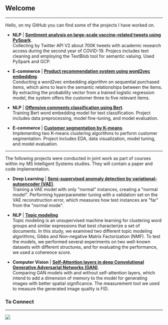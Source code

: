 ## Welcome
---

Hello, on my GitHub you can find some of the projects I have worked on.



* **NLP** | [**Sentiment analysis on large-scale vaccine-related tweets using PySpark**](https://github.com/rotembaruch/twitter-bot-detection). 
<br>Collecting by Twitter API V2 about 700K tweets with academic research access during the second year of COVID-19. Projecs includes text cleaning and employing the TextBlob tool for semantic valuing. Used PySpark and GCP.

* **E-commerce** | [**Product recommendation system using word2vec embedding**](https://github.com/rotembaruch/Product-Recommendation-System). 
<br>Conducting a word2vec embedding algorithm on sequential purchased items, which aims to learn the semantic relationships between the items. By extracting the probability vector from a trained logistic regression model, the system offers the customer three to five relevant items.

* **NLP** | [**Offensive comments classification using Bert**](https://github.com/rotembar22/Offensive-comments-classification-using-Bert). 
<br>Training Bert word embedding model for text classification. Project includes data preprocessing, model fine-tuning, and model evaluation.

* **E-commerce** | [**Customer segmentation by K-means**](https://github.com/rotembaruch/Customer-Segmentation/blob/main/Customer_Segmentation.ipynb). 
<br>Implementing two K-means clustering algorithms to perform customer segmentation. Project includes EDA, data visualization, model tuning, and model evaluation.

___________________________________________________________________________________________________________________________________________________

The following projects were conducted in joint work as part of courses within my  MS Intelligent Systems studies. They will contain a paper and code implementation.

* **Deep Learning** | [**Semi-supervised anomaly detection by variational-autoencoder (VAE)**](https://github.com/rotembaruch/Semi-Supervised-Anomaly-Detection-by-Variational-Autoencoder-). 
<br>Training a VAE model with only "normal" instances, creating a "normal model". Performing hyperparameter tuning with a validation set on the VAE reconstruction error, which measures how test instances are "far" from the "normal mode".

* **NLP** |  [**Topic modeling**](https://github.com/rotembaruch/Gibbs-And-NMF-For-Topic-Modeling) 
<br>Topic modeling is an unsupervised machine learning for clustering word groups and similar expressions that best characterize a set of documents. In this study, we examined two different topic modeling algorithms, Gibbs and Non-negative Matrix Factorization (NMF). To test the models, we performed several experiments on two well-known datasets with different structures, and for evaluating the performance, we used a coherence score.

* **Computer Vision** |  [**Self-Attention layers in deep Convolutional Generative Adversarial Networks (GAN)**](https://github.com/rotembaruch/Self--Attention-Layers-in-Deep-Convolutional-Generative-Adversarial-Networks). 
<br>Comparing GAN models with and without self-attention layers, which intend to add a dimension of memory to the model for generating images with better spatial significance. The measurement tool we used to measure the generated image quality is FID.




### To Connect
---

 [<img src="https://img.shields.io/badge/linkedin-%230077B5.svg?&style=for-the-badge&logo=linkedin&logoColor=white" />](https://www.linkedin.com/in/rotembar-ai/)

